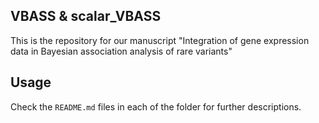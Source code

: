 ## VBASS & scalar_VBASS

  This is the repository for our manuscript "Integration of gene expression data in Bayesian association analysis of rare variants"
  
## Usage
  
  Check the `README.md` files in each of the folder for further descriptions.
  
